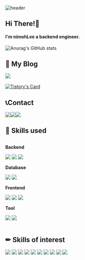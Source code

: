 ![header](https://capsule-render.vercel.app/api?type=venom&color=timeGradient&text=Welcome%20to%20nimohLee's%20GitHub&animation=twinkling&fontSize=40&fontAlignY=50&fontAlign=50&height=180)

## Hi There!👋
<h4>I'm nimohLee a backend engineer.</h4>

![Anurag's GitHub stats](https://github-readme-stats.vercel.app/api?username=nimohLee&show_icons=true&theme=github_dark_dimmed&count_private=true&include_all_commits=true)


## 💾 My Blog
<a href="https://nimoh.tistory.com" target="_blank"><img src="https://img.shields.io/badge/BLOG-FFF?style=flat&logo=Tistory&logoColor=000"/></a>
<br>
<br>
[![Tistory's Card](https://github-readme-tistory-card.vercel.app/api?name=nimoh&theme=default)](https://nimoh.tistory.com)

## 📞Contact
<div style="display:flex; flex-direction:row;">
    <a href="mailto:spakers38@gmail.com"><img src="https://img.shields.io/badge/Gmail-EA4335?style=for-the-badge&logo=Gmail&logoColor=fff"></a>
    <a href="https://www.instagram.com/nimoh._.e"><img src="https://img.shields.io/badge/Instagram-E4405F?style=for-the-badge&logo=Instagram&logoColor=fff"></a>
    <a href="https://www.linkedin.com/in/homin-lee-9a72ab260"><img src="https://img.shields.io/badge/LinkedIn-0A66C2?style=for-the-badge&logo=linkedin&logoColor=fff"></a>
  
</div>

## 🔨 Skills used
<div style="display:flex; flex-direction:column; align-items:flex-start;">
    <!-- Backend -->
    <p><strong>Backend</strong></p>
    <div>
        <img src="https://img.shields.io/badge/Spring-6DB33F?style=flat&logo=Spring&logoColor=fff"/>
        <img src="https://img.shields.io/badge/Spring Boot-6DB33F?style=flat&logo=spring boot&logoColor=fff">   
        <img src="https://img.shields.io/badge/Java-007396?flat&logo=Java&logoColor=white"> 
    </div>
    <!-- Database -->
    <p><strong>Database</strong></p>
    <div>
        <img src="https://img.shields.io/badge/Oracle-F80000?style=flat&logo=oracle&logoColor=fff"> 
        <img src="https://img.shields.io/badge/Mysql-4479A1?style=flat&logo=mysql&logoColor=fff"> 
    </div>
    <!-- Frontend -->
    <p><strong>Frontend</strong></p>
    <div>
        <img src="https://img.shields.io/badge/html5-E34F26?style=flat&logo=html5&logoColor=fff"> 
        <img src="https://img.shields.io/badge/css-1572B6?style=flat&logo=css3&logoColor=fff"> 
        <img src="https://img.shields.io/badge/javascript-F7DF1E?style=flat&logo=javascript&logoColor=000"> 
    </div>
    <!-- Others -->
    <p><strong>Tool</strong></p>
    <div>
        <img src="https://img.shields.io/badge/IntelliJ IDEA-000000?style=flat&logo=intellijidea&logoColor=fff">
        <img src="https://img.shields.io/badge/Visual Studio Code-fff?style=flat&logo=visualstudiocode&logoColor=007ACC">
</div>
  <br>
</div>

## ✏ Skills of interest
<div>
  <img src="https://img.shields.io/badge/Docker-2496ED?style=flat&logo=docker&logoColor=fff">
  <img src="https://img.shields.io/badge/Kubernetes-326CE5?style=flat&logo=kubernetes&logoColor=fff">
  <img src="https://img.shields.io/badge/Hibernate-59666C?style=flat&logo=hibernate&logoColor=fff">
  <img src="https://img.shields.io/badge/Amazon AWS-232F3E?style=flat&logo=amazonaws&logoColor=fff">
  <img src="https://img.shields.io/badge/Datadog-632CA6?style=flat&logo=datadog&logoColor=fff">
  <img src="https://img.shields.io/badge/Linux-FCC624?style=flat&logo=linux&logoColor=fff">
  <img src="https://img.shields.io/badge/Jenkins-D24939?style=flat&logo=jenkins&logoColor=fff">
  <img src="https://img.shields.io/badge/Githubactions-2088FF?style=flat&logo=githubactions&logoColor=fff">
  <img src="https://img.shields.io/badge/Redis-DC382D?style=flat&logo=redis&logoColor=fff">
  <img src="https://img.shields.io/badge/Apache Kafka-231F20?style=flat&logo=apachekafka&logoColor=fff">
</div>
<br>

<!--
**nimohLee/nimohLee** is a ✨ _special_ ✨ repository because its `README.md` (this file) appears on your GitHub profile.

Here are some ideas to get you started:

- 🔭 I’m currently working on ...
- 🌱 I’m currently learning ...
- 👯 I’m looking to collaborate on ...
- 🤔 I’m looking for help with ...
- 💬 Ask me about ...
- 📫 How to reach me: ...
- 😄 Pronouns: ...
- ⚡ Fun fact: ...
-->
